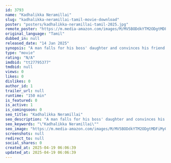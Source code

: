 ```yaml
---
id: 3793
name: "Kadhalikka Neramillai"
slug: "kadhalikka-neramillai-tamil-movie-download"
poster: "posters/kadhalikka-neramillai-tamil-2025.jpg"
remote_poster: "https://m.media-amazon.com/images/M/MV5BODdkYTM2ODgtMDFiMy00YzlmLWJlYjMtNjE2YmVjY2U0MzFhXkEyXkFqcGc@._V1_SX300.jpg"
original_language: "Tamil"
dubbed_in: null
released_date: "14 Jan 2025"
synopsis: "A man falls for his boss' daughter and convinces his friend to pose as his father to gain approval for their marriage, resulting in a hilarious series of misunderstandings."
type: "movie"
rating: "N/A"
imdbid: "tt27795377"
tmdbid: null
views: 0
likes: 0
dislikes: 0
author_id: 1
trailer_url: null
runtime: "150 min"
is_featured: 0
is_active: 1
is_comingsoon: 0
seo_title: "Kadhalikka Neramillai"
seo_description: "A man falls for his boss' daughter and convinces his friend to pose as his father to gain approval for their marriage, resulting in a hilarious series of misunderstandings."
seo_keywords: "\"Kadhalikka Neramillai\""
seo_image: "https://m.media-amazon.com/images/M/MV5BODdkYTM2ODgtMDFiMy00YzlmLWJlYjMtNjE2YmVjY2U0MzFhXkEyXkFqcGc@._V1_SX300.jpg"
screenshots: null
redirect_to: null
social_shares: 0
created_at: 2025-04-19 06:06:39
updated_at: 2025-04-19 06:06:39
---
```


